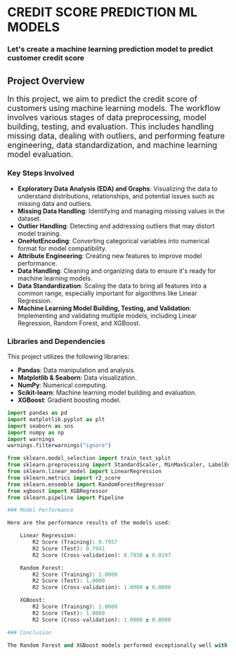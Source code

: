 # CREDIT SCORE PREDICTION ML MODELS

### Let's create a machine learning prediction model to predict customer credit score

## Project Overview
<p style="font-size: 18px;">
    In this project, we aim to predict the credit score of customers using machine learning models. The workflow involves various stages of data preprocessing, model building, testing, and evaluation. This includes handling missing data, dealing with outliers, and performing feature engineering, data standardization, and machine learning model evaluation.
</p>

### Key Steps Involved
<ul>
    <li><strong>Exploratory Data Analysis (EDA) and Graphs</strong>: Visualizing the data to understand distributions, relationships, and potential issues such as missing data and outliers.</li>
    <li><strong>Missing Data Handling</strong>: Identifying and managing missing values in the dataset.</li>
    <li><strong>Outlier Handling</strong>: Detecting and addressing outliers that may distort model training.</li>
    <li><strong>OneHotEncoding</strong>: Converting categorical variables into numerical format for model compatibility.</li>
    <li><strong>Attribute Engineering</strong>: Creating new features to improve model performance.</li>
    <li><strong>Data Handling</strong>: Cleaning and organizing data to ensure it's ready for machine learning models.</li>
    <li><strong>Data Standardization</strong>: Scaling the data to bring all features into a common range, especially important for algorithms like Linear Regression.</li>
    <li><strong>Machine Learning Model Building, Testing, and Validation</strong>: Implementing and validating multiple models, including Linear Regression, Random Forest, and XGBoost.</li>
</ul>

### Libraries and Dependencies
This project utilizes the following libraries:

- **Pandas**: Data manipulation and analysis.
- **Matplotlib & Seaborn**: Data visualization.
- **NumPy**: Numerical computing.
- **Scikit-learn**: Machine learning model building and evaluation.
- **XGBoost**: Gradient boosting model.

```python
import pandas as pd
import matplotlib.pyplot as plt
import seaborn as sns
import numpy as np
import warnings
warnings.filterwarnings("ignore")

from sklearn.model_selection import train_test_split
from sklearn.preprocessing import StandardScaler, MinMaxScaler, LabelEncoder
from sklearn.linear_model import LinearRegression
from sklearn.metrics import r2_score
from sklearn.ensemble import RandomForestRegressor
from xgboost import XGBRegressor
from sklearn.pipeline import Pipeline

### Model Performance

Here are the performance results of the models used:

    Linear Regression:
        R2 Score (Training): 0.7957
        R2 Score (Test): 0.7941
        R2 Score (Cross-validation): 0.7938 ± 0.0197

    Random Forest:
        R2 Score (Training): 1.0000
        R2 Score (Test): 1.0000
        R2 Score (Cross-validation): 1.0000 ± 0.0000

    XGBoost:
        R2 Score (Training): 1.0000
        R2 Score (Test): 1.0000
        R2 Score (Cross-validation): 1.0000 ± 0.0000

### Conclusion

The Random Forest and XGBoost models performed exceptionally well with perfect R2 scores on both training and testing datasets. These models also showed great consistency during cross-validation. Linear Regression showed good performance as well, with slightly lower but reasonable R2 scores.
